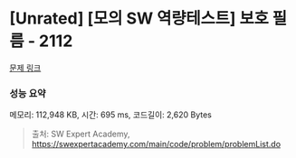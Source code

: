 # [Unrated] [모의 SW 역량테스트] 보호 필름 - 2112 

[문제 링크](https://swexpertacademy.com/main/code/problem/problemDetail.do?contestProbId=AV5V1SYKAaUDFAWu) 

### 성능 요약

메모리: 112,948 KB, 시간: 695 ms, 코드길이: 2,620 Bytes



> 출처: SW Expert Academy, https://swexpertacademy.com/main/code/problem/problemList.do